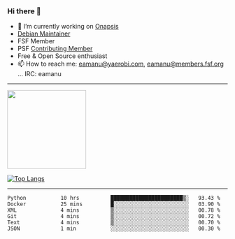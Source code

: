 ### Hi there 👋


- 🔭 I’m currently working on [Onapsis](http://onapsis.com)
- [Debian Maintainer](https://qa.debian.org/developer.php?login=eamanu%40yaerobi.com)
- FSF Member
- PSF [Contributing Member](https://www.python.org/psf/membership/#what-membership-classes-are-there)
- Free & Open Source enthusiast 
- 📫 How to reach me: eamanu@yaerobi.com, eamanu@members.fsf.org ... IRC: eamanu

---

<img height="180em" src="https://github-readme-stats.vercel.app/api?theme=dark&username=eamanu&show_icons=true&hide_border=true&&count_private=true&include_all_commits=true" />

[![Top Langs](https://github-readme-stats.vercel.app/api/top-langs/?theme=dark&username=eamanu&layout=compact)](https://github.com/anuraghazra/github-readme-stats)

---

<!--START_SECTION:waka-->

```text
Python           10 hrs          ███████████████████████▒░   93.43 %
Docker           25 mins         █░░░░░░░░░░░░░░░░░░░░░░░░   03.90 %
XML              4 mins          ▒░░░░░░░░░░░░░░░░░░░░░░░░   00.78 %
Git              4 mins          ▒░░░░░░░░░░░░░░░░░░░░░░░░   00.72 %
Text             4 mins          ▒░░░░░░░░░░░░░░░░░░░░░░░░   00.70 %
JSON             1 min           ░░░░░░░░░░░░░░░░░░░░░░░░░   00.30 %
```

<!--END_SECTION:waka-->
